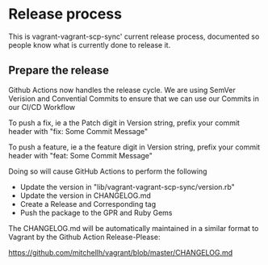 # Release process

This is vagrant-vagrant-scp-sync' current release process, documented so people know what is
currently done to release it.

## Prepare the release

Github Actions now handles the release cycle. We are using SemVer Verision and Convential Commits to ensure that we can use our Commits in our CI/CD Workflow

To push a fix, ie a the Patch digit in Version string, prefix your commit header with "fix:  Some Commit Message"

To push a feature, ie a the feature digit in Version string, prefix your commit header with "feat:  Some Commit Message"

Doing so will cause GitHub Actions to perform the following
* Update the version in "lib/vagrant-vagrant-scp-sync/version.rb"
* Update the version in CHANGELOG.md
* Create a Release and Corresponding tag
* Push the package to the GPR and Ruby Gems

The CHANGELOG.md will be automatically maintained in a similar format to Vagrant by the Github Action Release-Please:

https://github.com/mitchellh/vagrant/blob/master/CHANGELOG.md
